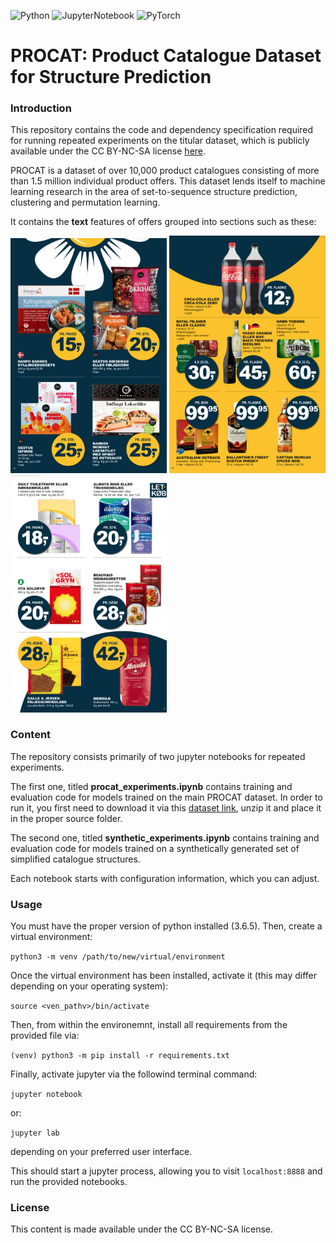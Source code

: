 ![Python](https://img.shields.io/badge/python-v3.6.5-green.svg)
![JupyterNotebook](https://img.shields.io/badge/jupyter-v4.6.1-blue.svg)
![PyTorch](https://img.shields.io/badge/pytorch-v1.4.0-blue.svg)
# PROCAT: Product Catalogue Dataset for Structure Prediction

### Introduction
This repository contains the code and dependency specification required for running repeated experiments on the titular dataset, which is publicly available under the CC BY-NC-SA license [here](https://doi.org/10.6084/m9.figshare.14709507).

PROCAT is a dataset of over 10,000 product catalogues consisting of more than 1.5 million individual product offers. This dataset lends itself to machine learning research in the area of set-to-sequence structure prediction, clustering and permutation learning.

It contains the **text** features of offers grouped into sections such as these:
<p float="left">
  <img src="./img/sample_catalog_section_1.png" width="250" />
  <img src="./img/sample_catalog_section_2.png" width="250" /> 
  <img src="./img/sample_catalog_section_3.png" width="250" />
</p>

### Content

The repository consists primarily of two jupyter notebooks for repeated experiments.

The first one, titled **procat_experiments.ipynb** contains training and evaluation code for models trained on the main PROCAT dataset. In order to run it, you first need to download it via this [dataset link](https://doi.org/10.6084/m9.figshare.14709507), unzip it and place it in the proper source folder.

The second one, titled **synthetic_experiments.ipynb** contains training and evaluation code for models trained on a synthetically generated set of simplified catalogue structures.

Each notebook starts with configuration information, which you can adjust.

### Usage

You must have the proper version of python installed (3.6.5). Then, create a virtual environment:

`python3 -m venv /path/to/new/virtual/environment`

Once the virtual environment has been installed, activate it (this may differ depending on your operating system):

`source <ven_pathv>/bin/activate`

Then, from within the environemnt, install all requirements from the provided file via:

`(venv) python3 -m pip install -r requirements.txt`

Finally, activate jupyter via the followind terminal command:

`jupyter notebook` 

or:

`jupyter lab`

depending on your preferred user interface.

This should start a jupyter process, allowing you to visit `localhost:8888` and run the provided notebooks.


### License

This content is made available under the CC BY-NC-SA license.
